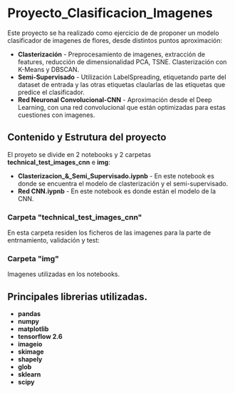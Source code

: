 # Proyecto_Clasificacion_Imagenes
Este proyecto se ha realizado como ejercicio de de proponer un modelo clasificador de imagenes de flores, desde distintos puntos aproximación:
* **Clasterización**  -  Preprocesamiento de imagenes, extracción de features, reducción de dimensionalidad PCA, TSNE. Clasterización con K-Means y DBSCAN.
* **Semi-Supervisado**  -  Utilización LabelSpreading, etiquetando parte del dataset de entrada y las otras etiquetas claularlas de las etiquetas que predice el clasificador.
* **Red Neuronal Convolucional-CNN** - Aproximación desde el Deep Learning, con una red convolucional que están optimizadas para estas cuestiones con imagenes.

## Contenido y Estrutura del proyecto
El proyeto se divide en 2 notebooks y 2 carpetas **technical_test_images_cnn** e **img**:

* **Clasterizacion_&_Semi_Supervisado.iypnb**  -  En este notebook es donde se encuentra el modelo de clasterización y el semi-supervisado.
* **Red CNN.iypnb**  -  En este notebook es donde están el modelo de la CNN.

### Carpeta "technical_test_images_cnn"
En esta carpeta residen los ficheros de las imagenes para la parte de entrnamiento, validación y test:
### Carpeta "img"
Imagenes utilizadas en los notebooks.



## Principales librerias utilizadas.

* **pandas**
* **numpy**
* **matplotlib**
* **tensorflow 2.6**
* **imageio**
* **skimage**
* **shapely**
* **glob**
* **sklearn**
* **scipy**
